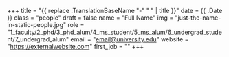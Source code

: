 +++
title = "{{ replace .TranslationBaseName "-" " " | title }}"
date = {{ .Date }}
class = "people"
draft = false
name = "Full Name"
img = "just-the-name-in-static-people.jpg"
role = "1_faculty/2_phd/3_phd_alum/4_ms_student/5_ms_alum/6_undergrad_student/7_undergrad_alum"
email = "email@university.edu"
website = "https://externalwebsite.com"
first_job = ""
+++

<!-- You can add some text here using markdown or pure HTML (any markdown inside a html tag will not be parsed, however.) The markdown parser used is called blackfriday. -->